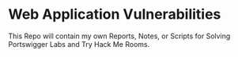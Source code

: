 # Web Application Vulnerabilities

This Repo will contain my own Reports, Notes, or Scripts for Solving Portswigger Labs and Try Hack Me Rooms.
